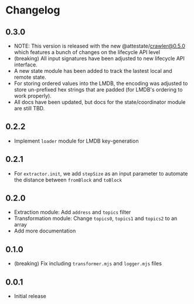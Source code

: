 # Changelog

## 0.3.0

- NOTE: This version is released with the new @attestate/crawler@0.5.0 which
  features a bunch of changes on the lifecycle API level
- (breaking) All input signatures have been adjusted to new lifecycle API
  interface.
- A new state module has been added to track the lastest local and remote state.
- For storing ordered values into the LMDB, the encoding was adjusted to store
  un-prefixed hex strings that are padded (for LMDB's ordering to work
  properly).
- All docs have been updated, but docs for the state/coordinator module are
  still TBD.

## 0.2.2

- Implement `loader` module for LMDB key-generation

## 0.2.1

- For `extractor.init`, we add `stepSize` as an input parameter to automate the
  distance between `fromBlock` and `toBlock`

## 0.2.0

- Extraction module: Add `address` and `topics` filter
- Transformation module: Change `topics0`, `topics1` and `topics2` to an array
- Add more documentation

## 0.1.0

- (breaking) Fix including `transformer.mjs` and `logger.mjs` files

## 0.0.1

- Initial release
